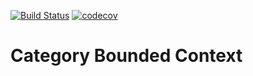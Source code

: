 [![Build Status](https://travis-ci.org/newpetstore/product-category.svg?branch=master)](https://travis-ci.org/newpetstore/product-category)
[![codecov](https://codecov.io/gh/newpetstore/product-category/branch/master/graph/badge.svg)](https://codecov.io/gh/newpetstore/product-category)

# Category Bounded Context

